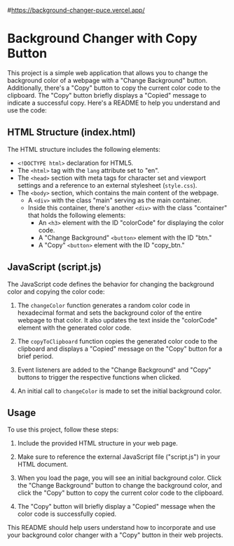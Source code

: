 #https://background-changer-puce.vercel.app/

# Background Changer with Copy Button

This project is a simple web application that allows you to change the background color of a webpage with a "Change Background" button. Additionally, there's a "Copy" button to copy the current color code to the clipboard. The "Copy" button briefly displays a "Copied" message to indicate a successful copy. Here's a README to help you understand and use the code:

## HTML Structure (index.html)

The HTML structure includes the following elements:

- `<!DOCTYPE html>` declaration for HTML5.
- The `<html>` tag with the `lang` attribute set to "en".
- The `<head>` section with meta tags for character set and viewport settings and a reference to an external stylesheet (`style.css`).
- The `<body>` section, which contains the main content of the webpage.
  - A `<div>` with the class "main" serving as the main container.
  - Inside this container, there's another `<div>` with the class "container" that holds the following elements:
    - An `<h3>` element with the ID "colorCode" for displaying the color code.
    - A "Change Background" `<button>` element with the ID "btn."
    - A "Copy" `<button>` element with the ID "copy_btn."

## JavaScript (script.js)

The JavaScript code defines the behavior for changing the background color and copying the color code:

1. The `changeColor` function generates a random color code in hexadecimal format and sets the background color of the entire webpage to that color. It also updates the text inside the "colorCode" element with the generated color code.

2. The `copyToClipboard` function copies the generated color code to the clipboard and displays a "Copied" message on the "Copy" button for a brief period.

3. Event listeners are added to the "Change Background" and "Copy" buttons to trigger the respective functions when clicked.

4. An initial call to `changeColor` is made to set the initial background color.

## Usage

To use this project, follow these steps:

1. Include the provided HTML structure in your web page.

2. Make sure to reference the external JavaScript file ("script.js") in your HTML document.

3. When you load the page, you will see an initial background color. Click the "Change Background" button to change the background color, and click the "Copy" button to copy the current color code to the clipboard.

4. The "Copy" button will briefly display a "Copied" message when the color code is successfully copied.


This README should help users understand how to incorporate and use your background color changer with a "Copy" button in their web projects.
